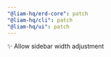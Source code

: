```yaml
---
"@liam-hq/erd-core": patch
"@liam-hq/cli": patch
"@liam-hq/ui": patch
---
```


✨ Allow sidebar width adjustment
